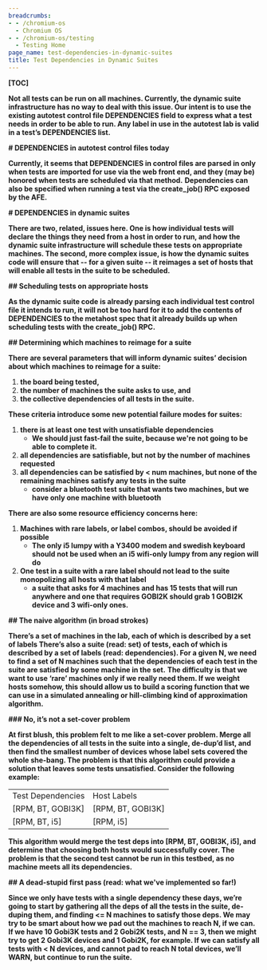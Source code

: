 ```yaml
---
breadcrumbs:
- - /chromium-os
  - Chromium OS
- - /chromium-os/testing
  - Testing Home
page_name: test-dependencies-in-dynamic-suites
title: Test Dependencies in Dynamic Suites
---
```


****[TOC]****

****Not all tests can be run on all machines. Currently, the dynamic suite infrastructure has no way to deal with this issue. Our intent is to use the existing autotest control file DEPENDENCIES field to express what a test needs in order to be able to run. Any label in use in the autotest lab is valid in a test’s DEPENDENCIES list.****

**# DEPENDENCIES in autotest control files today**

**Currently, it seems that DEPENDENCIES in control files are parsed in only when tests are imported for use via the web front end, and they (may be) honored when tests are scheduled via that method.**
**Dependencies can also be specified when running a test via the create_job() RPC exposed by the AFE.**

**# DEPENDENCIES in dynamic suites**

**There are two, related, issues here. One is how individual tests will declare the things they need from a host in order to run, and how the dynamic suite infrastructure will schedule these tests on appropriate machines. The second, more complex issue, is how the dynamic suites code will ensure that -- for a given suite -- it reimages a set of hosts that will enable all tests in the suite to be scheduled.**

**## Scheduling tests on appropriate hosts**

**As the dynamic suite code is already parsing each individual test control file it intends to run, it will not be too hard for it to add the contents of DEPENDENCIES to the metahost spec that it already builds up when scheduling tests with the create_job() RPC.**

**## Determining which machines to reimage for a suite**

**There are several parameters that will inform dynamic suites’ decision about which machines to reimage for a suite:**

1.  **the board being tested,**
2.  **the number of machines the suite asks to use, and**
3.  **the collective dependencies of all tests in the suite.**

**These criteria introduce some new potential failure modes for suites:**

1.  **there is at least one test with unsatisfiable dependencies**
    *   **We should just fast-fail the suite, because we're not going to
                be able to complete it.**
2.  **all dependencies are satisfiable, but not by the number of
            machines requested**
3.  **all dependencies can be satisfied by &lt; num machines, but none
            of the remaining machines satisfy any tests in the suite**
    *   **consider a bluetooth test suite that wants two machines, but
                we have only one machine with bluetooth**

**There are also some resource efficiency concerns here:**

1.  **Machines with rare labels, or label combos, should be avoided if
            possible**
    *   **The only i5 lumpy with a Y3400 modem and swedish keyboard
                should not be used when an i5 wifi-only lumpy from any region
                will do**
2.  **One test in a suite with a rare label should not lead to the suite
            monopolizing all hosts with that label**
    *   **a suite that asks for 4 machines and has 15 tests that will
                run anywhere and one that requires GOBI2K should grab 1 GOBI2K
                device and 3 wifi-only ones.**

**## The naive algorithm (in broad strokes)**

**There’s a set of machines in the lab, each of which is described by a set of labels There’s also a suite (read: set) of tests, each of which is described by a set of labels (read: dependencies). For a given N, we need to find a set of N machines such that the dependencies of each test in the suite are satisfied by some machine in the set.**
**The difficulty is that we want to use ‘rare’ machines only if we really need them. If we weight hosts somehow, this should allow us to build a scoring function that we can use in a simulated annealing or hill-climbing kind of approximation algorithm.**

**### No, it’s not a set-cover problem**

**At first blush, this problem felt to me like a set-cover problem. Merge all the dependencies of all tests in the suite into a single, de-dup’d list, and then find the smallest number of devices whose label sets covered the whole she-bang. The problem is that this algorithm could provide a solution that leaves some tests unsatisfied. Consider the following example:**

**<table>**
**<tr>**
**<td>Test Dependencies</td>**
**<td>Host Labels</td>**
**</tr>**
**<tr>**
**<td>\[RPM, BT, GOBI3K\]</td>**
**<td>\[RPM, BT, GOBI3K\]</td>**
**</tr>**
**<tr>**
**<td>\[RPM, BT, i5\]</td>**
**<td>\[RPM, i5\]</td>**
**</tr>**
**</table>**

**This algorithm would merge the test deps into \[RPM, BT, GOBI3K, i5\], and determine that choosing both hosts would successfully cover. The problem is that the second test cannot be run in this testbed, as no machine meets all its dependencies.**

**## A dead-stupid first pass (read: what we've implemented so far!)**

**Since we only have tests with a single dependency these days, we’re going to
start by gathering all the deps of all the tests in the suite, de-duping them,
and finding &lt;= N machines to satisfy those deps. We may try to be smart about
how we pad out the machines to reach N, if we can. If we have 10 Gobi3K tests
and 2 Gobi2K tests, and N == 3, then we might try to get 2 Gobi3K devices and 1
Gobi2K, for example. If we can satisfy all tests with &lt; N devices, and cannot
pad to reach N total devices, we’ll WARN, but continue to run the suite.**
